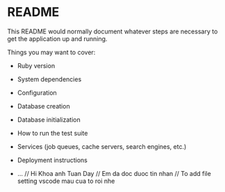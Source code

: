 # README

This README would normally document whatever steps are necessary to get the
application up and running.

Things you may want to cover:

- Ruby version

- System dependencies

- Configuration

- Database creation

- Database initialization

- How to run the test suite

- Services (job queues, cache servers, search engines, etc.)

- Deployment instructions

- ...
  // Hi Khoa anh Tuan Day
  // Em da doc duoc tin nhan
  // To add file setting vscode mau cua to roi nhe
